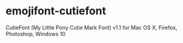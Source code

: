 # emojifont-cutiefont
CutieFont (My Little Pony Cutie Mark Font) v1.1 for Mac OS X, Firefox, Photoshop, Windows 10
